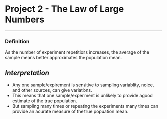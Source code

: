 # Project 2 - The Law of Large Numbers
----

### **Definition**
As the number of experiment repetitions increases, the average of the sample means better approximates the population mean.

## _Interpretation_
- Any one sample/expirement is sensitive to sampling variablity, noice, and other sources, can give variations.
- This means that one sample/experiment is unlikely to provide agood estimate of the true population.
- But sampling many times or repeating the experiments many times can provide an acurate measure of the true popuation mean.

